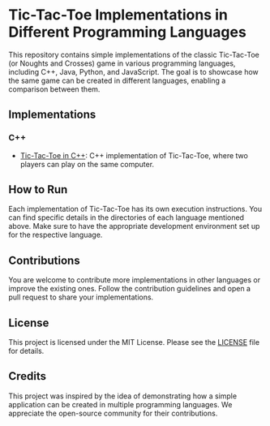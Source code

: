# Tic-Tac-Toe Implementations in Different Programming Languages

This repository contains simple implementations of the classic Tic-Tac-Toe (or Noughts and Crosses) game in various programming languages, including C++, Java, Python, and JavaScript. The goal is to showcase how the same game can be created in different languages, enabling a comparison between them.

## Implementations

### C++

- [Tic-Tac-Toe in C++](cpp/tic-tac-toe.cpp): C++ implementation of Tic-Tac-Toe, where two players can play on the same computer.

<!-- ### Java

- [Tic-Tac-Toe in Java](java/TicTacToe.java): Java implementation of Tic-Tac-Toe with a simple graphical interface.

### Python

- [Tic-Tac-Toe in Python](python/tic_tac_toe.py): Python implementation of Tic-Tac-Toe with a terminal interface.

### JavaScript

- [Tic-Tac-Toe in JavaScript](javascript/tic_tac_toe.js): JavaScript implementation of Tic-Tac-Toe that can be run in web browsers. -->

## How to Run

Each implementation of Tic-Tac-Toe has its own execution instructions. You can find specific details in the directories of each language mentioned above. Make sure to have the appropriate development environment set up for the respective language.

## Contributions

You are welcome to contribute more implementations in other languages or improve the existing ones. Follow the contribution guidelines and open a pull request to share your implementations.

## License

This project is licensed under the MIT License. Please see the [LICENSE](LICENSE) file for details.

## Credits

This project was inspired by the idea of demonstrating how a simple application can be created in multiple programming languages. We appreciate the open-source community for their contributions.
